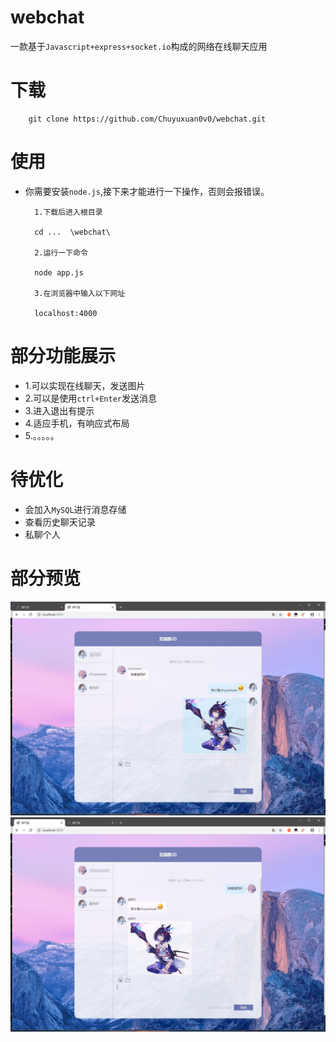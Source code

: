 # webchat
一款基于`Javascript+express+socket.io`构成的网络在线聊天应用

# 下载

        git clone https://github.com/Chuyuxuan0v0/webchat.git

# 使用

+ 你需要安装`node.js`,接下来才能进行一下操作，否则会报错误。

        1.下载后进入根目录
        
        cd ...  \webchat\

        2.运行一下命令

        node app.js

        3.在浏览器中输入以下网址

        localhost:4000

# 部分功能展示
+ 1.可以实现在线聊天，发送图片
+ 2.可以是使用`ctrl+Enter`发送消息
+ 3.进入退出有提示
+ 4.适应手机，有响应式布局
+ 5.。。。。。

# 待优化
- 会加入`MySQL`进行消息存储
- 查看历史聊天记录
- 私聊个人


# 部分预览

![](cover1.jpg)
![](cover2.jpg)
